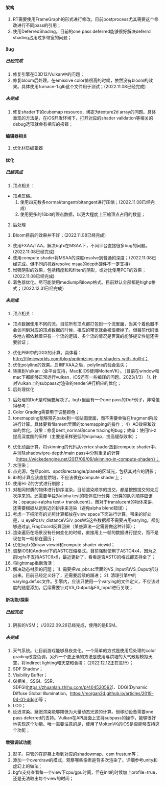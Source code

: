 #### 架构
1. RT需要使用FrameGraph的形式进行修改。目前postprocess尤其需要这个修改进行不同pass的引用；
2. 使用DeferredShading。目前的one pass deferred能够很好解决deferrd shading占用过多带宽的问题；

#### Bug
##### 已经完成
1. 修复引擎在D3D12/Vulkan中的问题；
2. 修复bloom后处理，在emissive color值很高的时候，依然没有bloom的效果。具体使用furnace-1.glb这个文件用于测试；(2022.11.08已经完成)

##### 未完成
1. 修复shader下的cubemap resource，绑定为texture2d array的问题。具体重现的方法是，在iOS开发环境下，打开对应的shader validation等相关的debug选项就会有相应的报错；

#### 编辑器相关
1. 优化材质编辑器

#### 优化
##### 已经完成
1. 顶点相关：
  - 顶点压缩。
    1) 使用四元数多normal/tangent/bitangent进行压缩；(2022.11.08已经完成)
    2) 使用更多的16bit的顶点数据，以更大程度上压缩顶点占用的数量；
2. 后处理
  1) Bloom目前的效果并不好；(2022.11.08已经完成)
3. 使用FXAA/TAA，解决bgfx在MSAA下，不同平台直接很多bug的问题。(2022.11.08已经完成)
4. 使用compute shader将MSAA的深度resolve到普通的深度；(2022.11.08已经完成。但不同的机器resolve msaa的depth硬件不一定支持)
5. 增强阴影的效果，包括精度和和filter的阴影，或对比使用PCF的效果；(2022.11.08已经完成)
6. 着色器优化。尽可能使用mediump和lowp格式。目前默认全部都是highp格式；（2022.12.31已经完成）

##### 未完成
1. 顶点相关：
  - 顶点数据使用不同的流。目前所有顶点都打包到一个流里面，当某个着色器不会访问到对应的顶点数据的时候，相应的带宽就会被浪费掉了。但目前代码很多地方都依赖着只有一个流的逻辑，多个流的情况是否真的能够提交性能还需要验证；
2. 优化PBR中的GGX的计算。具体看：http://filmicworlds.com/blog/optimizing-ggx-shaders-with-dotlh/；
3. 优化polyline的效果。启用FXAA之后，polyline的线会丢失；
4. 转换到Vulkan（全平台支持，Mac和iOS使用MoltenVK）。（目前在window和mac下都能够正常运行vulkan，iOS还有一些编译的问题。2023/1/3）
  1). 针对Vulkan上的subpass对渲染的render进行相应的优化；
5. 后处理优化
  1) 后处理的DoF是时候要解决了。bgfx里面有一个one pass的DoF例子，非常值得参考；
  2) Color Grading需要用于调整颜色；
  3) tonemapping能够预先bake到一张贴图里面，而不需要单独在fragment阶段进行计算。具体要看filament里面的tonemapping的操作；
  4）AO效果和效率的优化。效果：修复bent_normal和cone tracing的bug；效率：使用hi-z提高深度图的采样（主要是采样更低的mipmap，提高缓存效率）；
6. 优化动画计算，将skinning的代码从vertex shader放到compute shader中，并消除shadow/pre-depth/main pass中分别重复的计算（https://wickedengine.net/2017/09/09/skinning-in-compute-shader/）；
7. 水渲染；
8. 点光源，包括point、spot和rectangle/plane的区域光，包括其对应的阴影；
9. ibl的计算应该直接烘培，不应该做在compute shader上；
10. 使用Hi-Z的方式进行剔除；
11. 对相同材质的物体进行排序渲染，目前渲染顺序的提交，都是按照提交的先后次序来的。还需要单独对alpha test的物体进行分类（分类的队列顺序应该为：opaque->alpha test-> translucent）。而对于translucent的物体来讲，还需要根据从远到近的排序来渲染（避免alpha blend错误）；
12. 考虑一下把所有的光照计算都放在view space下面进行计算。带来的好处是，u_eyePos/v_distanceVS/v_posWS这些数据都不需要占用varying，都能够通过gl_FragCoord反算回来（某些算法一定需要做这种计算）；
13. 渲染遍历在场景没有任何变化的时候，直接用上一帧的数据进行提交，而不是现在每一帧都在遍历；
14. 优化bgfx的draw viewid和compute shader viewid；
15. 调整iOS和Android下的ASTC压缩格式。目前强制使用了ASTC4x4，因为之前bgfx不支持ASTC6x6，最近更新了，看看是否ASTC的格式都支持全了；
16. 将lightmap重新激活；
17. 解决动态材质的问题；
  1). 需要把vs_pbr.sc里面的VS_Input和VS_Ouput拆分出来。目前已经定义好了，还需要后续的跟进；
  2). 清理引擎中的varying.def.sc文件。引擎内，应该只使用一个varying的文件定义，不应该过度的随意添加。后续需要针对VS_Output与FS_Input进行关联；

#### 新功能/探索
##### 已经完成
1. 阴影的VSM；  //2022.09.29已经完成，使用的是ESM。

##### 未完成
1. 天气系统。让目前游戏能够昼夜变化。一个简单的方式是使用后处理的color grading改变色调，另外一个更正确的方法是使用与烘培的大气散射模拟天空，将indirect lighting和天空和合拼；（2022.12.12正在进行）；
2. SDF Shadow；
3. Visibility Buffer；
4. GI相关。SSGI、SSR、SDFGI(https://zhuanlan.zhihu.com/p/404520592)、DDGI(Dynamic Diffuse Global Illumination，https://morgan3d.github.io/articles/2019-04-01-ddgi/)等；
5. LOD；
6. 延迟渲染。延迟渲染能够降低为大量动态光源的计算。但移动设备需要one pass deferred的支持。Vulkan在API层面上支持subpass的操作，能够很好地实现这个功能。唯一需要注意的是，使用了MoltenVK的iOS是否能够支持这个功能；

#### 增强调试功能
1. 影子。只管的在屏幕上看到对应的shadowmap、csm frustum等；
2. 添加一个overdraw的模式，观察哪些像素是背多次渲染了。详细参考unity和虚幻上的做法；
3. bgfx支持查看每一个view下cpu/gpu时间，但在init的时候加上profile=true，还是无法取出每个view的时间；



